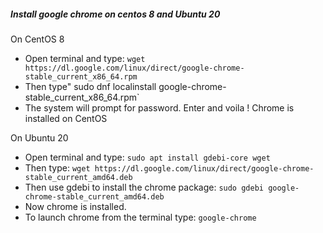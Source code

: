 ##### Install google chrome on centos 8 and Ubuntu 20

On CentOS 8
- Open terminal and type: `wget https://dl.google.com/linux/direct/google-chrome-stable_current_x86_64.rpm`
- Then type" sudo dnf localinstall google-chrome-stable_current_x86_64.rpm`
- The system will prompt for password. Enter and voila !
Chrome is installed on CentOS

On Ubuntu 20
- Open terminal and type: `sudo apt install gdebi-core wget`
- Then type: `wget https://dl.google.com/linux/direct/google-chrome-stable_current_amd64.deb`
- Then use gdebi to install the chrome package: `sudo gdebi google-chrome-stable_current_amd64.deb`
- Now chrome is installed.
- To launch chrome from the terminal type: `google-chrome`
